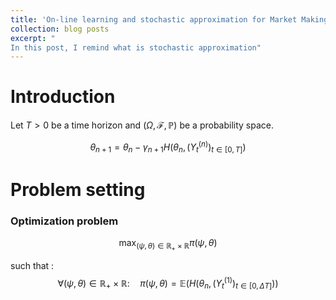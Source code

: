 ```yaml
---
title: 'On-line learning and stochastic approximation for Market Making'
collection: blog posts
excerpt: "
In this post, I remind what is stochastic approximation"
---
```


Introduction
======

Let $T>0$ be a time horizon and $\left(\Omega, \mathcal{F}, \mathbb{P}\right)$ be a probability space. 

$$\theta_{n + 1} = \theta_n - \gamma_{n + 1} H\left(\theta_n, \left(Y_t^{(n)}\right)_{t\in [0, T]}\right)$$


Problem setting
======

### Optimization problem
$$\max_{(\psi, \theta) \in \mathbb{R}_+ \times \mathbb{R}} \pi\left(\psi, \theta\right)$$

such that : 
$$\forall (\psi, \theta) \in \mathbb{R}_+ \times \mathbb{R}: \quad \pi(\psi, \theta) = \mathbb{E}\left(H\left(\theta_n, \left(Y_t^{(1)}\right)_{t\in [0, \Delta T]}\right)\right)$$


